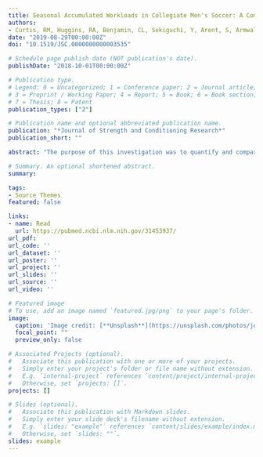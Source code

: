 ```yaml
---
title: Seasonal Accumulated Workloads in Collegiate Men's Soccer: A Comparison of Starters and Reserves"
authors: 
- Curtis, RM, Huggins, RA, Benjamin, CL, Sekiguchi, Y, Arent, S, Armwald, B, Pullara, JM, West, CA, and Casa, DJ
date: "2019-08-29T00:00:00Z"
doi: "10.1519/JSC.0000000000003535"

# Schedule page publish date (NOT publication's date).
publishDate: "2018-10-01T00:00:00Z"

# Publication type.
# Legend: 0 = Uncategorized; 1 = Conference paper; 2 = Journal article;
# 3 = Preprint / Working Paper; 4 = Report; 5 = Book; 6 = Book section;
# 7 = Thesis; 8 = Patent
publication_types: ["2"]

# Publication name and optional abbreviated publication name.
publication: "*Journal of Strength and Conditioning Research*"
publication_short: ""

abstract: "The purpose of this investigation was to quantify and compare player's season total-, match-, and training-accumulated workload by player status characteristics (i.e., starter vs. reserve) in American collegiate men's soccer. Global positioning system (GPS) and heart rate (HR)-derived workloads were analyzed from 82 collegiate male soccer athletes from 5 separate teams over the 2016 and 2017 seasons. Differences in total physical and physiological workloads (i.e., total distance, accelerations, and weighted HR-zone training impulse [TRIMP] score) as well as workloads over a range of intensity zones were examined using multilevel mixed models, with mean difference (MD) and effect size (ES) reported. Starters accumulated substantially more total distance (MD = 82 km, ES = 1.23), TRIMP (MD = 2,210 au, ES = 0.63), and total accelerations (MD = 6,324 n, ES = 0.66) over the season. Total accumulated distance in all velocity zones (ES [range] = 0.87-1.08), all accelerations zones (ES [range] = 0.54-0.74), and time spent at 70-90% HRmax (ES [range] = 0.60-1.12) was also greater for starters. Reserves accumulated substantially more total distance (MD = 20 km, ES = 0.43) and TRIMP (MD = 1,683 au, ES = 0.79) during training. Although reserves show elevated physical and physiological loads during training compared with starters, there is an imbalance in overall workloads between player roles, with starters incurring substantially more match and total seasonal workloads. These results indicate managing player workloads in soccer requires attention to potential imbalances between players receiving variable match times. Coaches and practitioners in collegiate men's soccer may consider implementing strategies to reduce discrepancies in loading between starters and reserves. Individualized monitoring of training and match workloads may assist in the implementation of more balanced load management programs."

# Summary. An optional shortened abstract.
summary: 

tags:
- Source Themes
featured: false

links:
- name: Read
  url: https://pubmed.ncbi.nlm.nih.gov/31453937/
url_pdf: 
url_code: ''
url_dataset: ''
url_poster: ''
url_project: ''
url_slides: ''
url_source: ''
url_video: ''

# Featured image
# To use, add an image named `featured.jpg/png` to your page's folder.
image:
  caption: 'Image credit: [**Unsplash**](https://unsplash.com/photos/jdD8gXaTZsc)'
  focal_point: ""
  preview_only: false

# Associated Projects (optional).
#   Associate this publication with one or more of your projects.
#   Simply enter your project's folder or file name without extension.
#   E.g. `internal-project` references `content/project/internal-project/index.md`.
#   Otherwise, set `projects: []`.
projects: []

# Slides (optional).
#   Associate this publication with Markdown slides.
#   Simply enter your slide deck's filename without extension.
#   E.g. `slides: "example"` references `content/slides/example/index.md`.
#   Otherwise, set `slides: ""`.
slides: example
---
```


